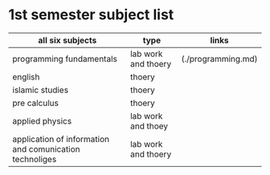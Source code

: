 # 1st semester subject list 
| all six subjects | type | links |
|------------------|------|-------|
| programming fundamentals | lab work and thoery | (./programming.md)
| english | thoery |
| islamic studies | thoery |
| pre calculus | thoery |
| applied physics | lab work and thoey |
| application of information and comunication technoliges | lab work and thoery |  
